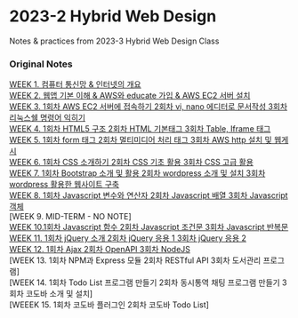 # 2023-2 Hybrid Web Design
Notes & practices from 2023-3 Hybrid Web Design Class

### Original Notes
[WEEK 1. 컴퓨터 통신망 & 인터넷의 개요](https://how-have-yoobin.notion.site/1306cf08f2d248ce91d1b1296713df46?pvs=4)  
[WEEK 2. 웹앱 기본 이해 & AWS와 educate 가입 & AWS EC2 서버 설치](https://how-have-yoobin.notion.site/AWS-educate-AWS-EC2-cfa50da2a53c48eea026fd68961731f8?pvs=4)  
[WEEK 3. 1회차 AWS EC2 서버에 접속하기 2회차 vi, nano 에디터로 문서작성 3회차 리눅스쉘 명령어 익히기](https://how-have-yoobin.notion.site/1-AWS-EC2-2-vi-nano-3-90a5307b10a24b0fb7f9d8795558ad7b?pvs=4)  
[WEEK 4. 1회차 HTML5 구조 2회차 HTML 기본태그 3회차 Table, Iframe 태그](https://how-have-yoobin.notion.site/1-HTML5-2-HTML-3-Table-Iframe-432b31db72c04eaab8ca10f5c5c0c954?pvs=4)  
[WEEK 5. 1회차 form 태그 2회차 멀티미디어 처리 태그 3회차 AWS http 설치 및 웹게시](https://how-have-yoobin.notion.site/1-form-2-3-AWS-http-ebc51702cf7f4f5b9a2bfa354134cf29?pvs=4)  
[WEEK 6. 1회차 CSS 소개하기 2회차 CSS 기초 활용 3회차 CSS 고급 활용](https://how-have-yoobin.notion.site/1-CSS-2-CSS-3-CSS-15f42b7f12324f4880d513ac2967cab6?pvs=4)  
[WEEK 7. 1회차 Bootstrap 소개 및 활용 2회차 wordpress 소개 및 설치 3회차 wordpress 활용한 웹사이트 구축](https://how-have-yoobin.notion.site/1-Bootstrap-2-wordpress-3-wordpress-57b9fdd8a9b34af5bdfd0f68b5018c00?pvs=4)  
[WEEK 8. 1회차 Javascript 변수와 연산자 2회차 Javascript 배열 3회차 Javascript 객체](https://how-have-yoobin.notion.site/1-Javascript-2-Javascript-3-Javascript-99dbf01617634e3e980a6ae2e064e08f?pvs=4)  
[WEEK 9. MID-TERM - NO NOTE]  
[WEEK 10.1회차 Javascript 함수 2회차 Javascript 조건문 3회차 Javascript 반복문](https://how-have-yoobin.notion.site/1-Javascript-2-Javascript-3-Javascript-c2d7971b0e5840c7b94c18fe896f1c5a?pvs=4)  
[WEEK 11. 1회차 jQuery 소개 2회차 jQuery 응용 1 3회차 jQuery 응용 2](https://how-have-yoobin.notion.site/1-jQuery-2-jQuery-1-3-jQuery-2-49328f51a2c348749466c75304997094?pvs=4)  
[WEEK 12. 1회차 Ajax 2회차 OpenAPI 3회차 NodeJS](https://how-have-yoobin.notion.site/1-Ajax-2-OpenAPI-3-NodeJS-ff06880d0c164cb6811c1689755db4dd?pvs=4)  
[WEEK 13. 1회차 NPM과 Express 모듈 2회차 RESTful API 3회차 도서관리 프로그램]  
[WEEK 14. 1회차 Todo List 프로그램 만들기 2회차 동시통역 채팅 프로그램 만들기 3회차 코도바 소개 및 설치]  
[WEEEK 15. 1회차 코도바 플러그인 2회차 코도바 Todo List]  
